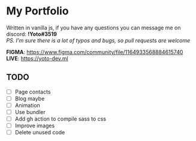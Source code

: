 # My Portfolio #
Written in vanilla js, if you have any questions you can message me on discord: **!Yoto#3519**  
*PS. I'm sure there is a lot of typos and bugs, so pull requests are welcome*  

**FIGMA**: https://www.figma.com/community/file/1164933568884615740
**LIVE**: https://yoto-dev.ml

## TODO ##
- [ ] Page contacts
- [ ] Blog maybe
- [ ] Animation
- [ ] Use bundler
- [ ] Add gh action to compile sass to css
- [ ] Improve images
- [ ] Delete unused code